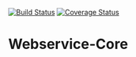 [![Build Status](https://github.com/TAMULib/Weaver-Webservice-Core/workflows/Build/badge.svg?branch=2.x)](https://github.com/TAMULib/Weaver-Webservice-Core)
[![Coverage Status](https://coveralls.io/repos/github/TAMULib/Weaver-Webservice-Core/badge.svg?branch=2.x)](https://coveralls.io/github/TAMULib/Weaver-Webservice-Core?branch=2.x)

Webservice-Core
======================
